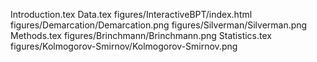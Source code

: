Introduction.tex
Data.tex
figures/InteractiveBPT/index.html
figures/Demarcation/Demarcation.png
figures/Silverman/Silverman.png
Methods.tex
figures/Brinchmann/Brinchmann.png
Statistics.tex
figures/Kolmogorov-Smirnov/Kolmogorov-Smirnov.png
